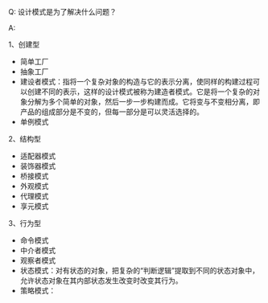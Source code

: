 Q: 设计模式是为了解决什么问题？

A: 

1、创建型

- 简单工厂
- 抽象工厂
- 建设者模式：指将一个复杂对象的构造与它的表示分离，使同样的构建过程可以创建不同的表示，这样的设计模式被称为建造者模式。它是将一个复杂的对象分解为多个简单的对象，然后一步一步构建而成。它将变与不变相分离，即产品的组成部分是不变的，但每一部分是可以灵活选择的。
- 单例模式

2、结构型

- 适配器模式
- 装饰器模式
- 桥接模式
- 外观模式
- 代理模式
- 享元模式

3、行为型

- 命令模式
- 中介者模式
- 观察者模式
- 状态模式：对有状态的对象，把复杂的“判断逻辑”提取到不同的状态对象中，允许状态对象在其内部状态发生改变时改变其行为。 
- 策略模式：